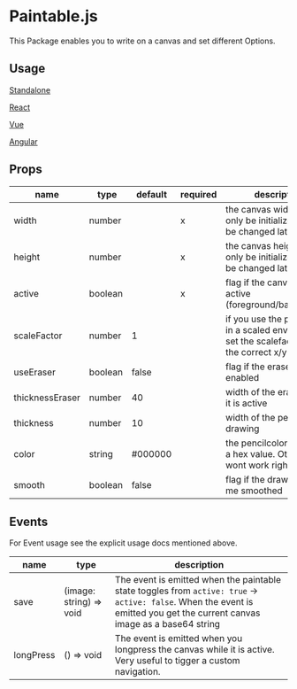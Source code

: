 # Paintable.js

This Package enables you to write on a canvas and set different Options.

## Usage

[Standalone](Core.md)

[React](React.md)

[Vue](Vue.md)

[Angular](Angular.md)

## Props

| name            |  type   | default | required | description                                                                                         |
| --------------- | ------- | ------- | -------- | --------------------------------------------------------------------------------------------------- |
| width           | number  |         | x        | the canvas width, can only be initialized and not be changed later                                  |
| height          | number  |         | x        | the canvas height, can only be initialized and not be changed later                                 |
| active          | boolean |         | x        | flag if the canvas is active (foreground/background)                                                |
| scaleFactor     | number  | 1       |          | if you use the paintable in a scaled envirionment set the scalefactor to get the correct x/y values |
| useEraser       | boolean | false   |          | flag if the eraser is enabled                                                                       |
| thicknessEraser | number  | 40      |          | width of the eraser when it is active                                                               |
| thickness       | number  | 10      |          | width of the pencil while drawing                                                                   |
| color           | string  | #000000 |          | the pencilcolor MUST be a hex value. Other strings wont work right now                              |
| smooth          | boolean | false   |          | flag if the drawing should me smoothed                                                              |

## Events

For Event usage see the explicit usage docs mentioned above.

| name      |  type                   | description                                                                                                                                                                 |
| --------- | ----------------------- | --------------------------------------------------------------------------------------------------------------------------------------------------------------------------- |
| save      | (image: string) => void | The event is emitted when the paintable state toggles from `active: true` -> `active: false`. When the event is emitted you get the current canvas image as a base64 string |
| longPress | () => void              | The event is emitted when you longpress the canvas while it is active. Very useful to tigger a custom navigation.                                                           |
